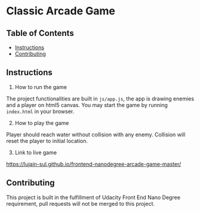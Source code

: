 # Classic Arcade Game

## Table of Contents

* [Instructions](#instructions)
* [Contributing](#contributing)

## Instructions

1. How to run the game

The project functionalities are built in `js/app.js`, the app is drawing enemies and a player on html5 canvas. You may start the game by running `index.html` in your browser.

2. How to play the game

Player should reach water without collision with any enemy. Collision will reset the player to initial location.

3. Link to live game

https://lujain-sul.github.io/frontend-nanodegree-arcade-game-master/

## Contributing

This project is built in the fulfillment of Udacity Front End Nano Degree requirement, pull requests will not be merged to this project.
